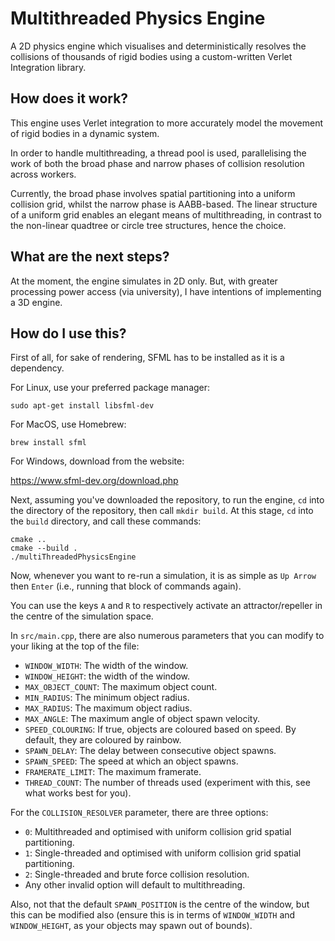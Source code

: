 # Multithreaded Physics Engine

A 2D physics engine which visualises and deterministically resolves the collisions of thousands of rigid bodies using a custom-written Verlet Integration library.

## How does it work?

This engine uses Verlet integration to more accurately model the movement of rigid bodies in a dynamic system.

In order to handle multithreading, a thread pool is used, parallelising the work of both the broad phase and narrow phases of collision resolution across workers.

Currently, the broad phase involves spatial partitioning into a uniform collision grid, whilst the narrow phase is AABB-based. The linear structure of a uniform grid enables an elegant means of multithreading, in contrast to the non-linear quadtree or circle tree structures, hence the choice.

## What are the next steps?

At the moment, the engine simulates in 2D only. But, with greater processing power access (via university), I have intentions of implementing a 3D engine.

## How do I use this?

First of all, for sake of rendering, SFML has to be installed as it is a dependency.

For Linux, use your preferred package manager:
```
sudo apt-get install libsfml-dev
```

For MacOS, use Homebrew:
```
brew install sfml
```

For Windows, download from the website:

https://www.sfml-dev.org/download.php

Next, assuming you've downloaded the repository, to run the engine, `cd` into the directory of the repository, then call `mkdir build`. At this stage, `cd` into the `build` directory, and call these commands:

```
cmake ..
cmake --build .
./multiThreadedPhysicsEngine
```

Now, whenever you want to re-run a simulation, it is as simple as `Up Arrow` then `Enter` (i.e., running that block of commands again).

You can use the keys `A` and `R` to respectively activate an attractor/repeller in the centre of the simulation space.

In `src/main.cpp`, there are also numerous parameters that you can modify to your liking at the top of the file:
- `WINDOW_WIDTH`: The width of the window.
- `WINDOW_HEIGHT`: the width of the window.
- `MAX_OBJECT_COUNT`: The maximum object count.
- `MIN_RADIUS`: The minimum object radius.
- `MAX_RADIUS`: The maximum object radius.
- `MAX_ANGLE`: The maximum angle of object spawn velocity.
- `SPEED_COLOURING`: If true, objects are coloured based on speed. By default, they are coloured by rainbow.
- `SPAWN_DELAY`: The delay between consecutive object spawns.
- `SPAWN_SPEED`: The speed at which an object spawns.
- `FRAMERATE_LIMIT`: The maximum framerate.
- `THREAD_COUNT`: The number of threads used (experiment with this, see what works best for you).

For the `COLLISION_RESOLVER` parameter, there are three options:
- `0`: Multithreaded and optimised with uniform collision grid spatial partitioning.
- `1`: Single-threaded and optimised with uniform collision grid spatial partitioning.
- `2`: Single-threaded and brute force collision resolution.
- Any other invalid option will default to multithreading.

Also, not that the default `SPAWN_POSITION` is the centre of the window, but this can be modified also (ensure this is in terms of `WINDOW_WIDTH` and `WINDOW_HEIGHT`, as your objects may spawn out of bounds).
